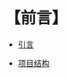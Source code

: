 # 【前言】

- [引言](extend/desc_docs/[1.0]start_project.md)

- [项目结构](extend/desc_docs/[2.0]server_structure.md)